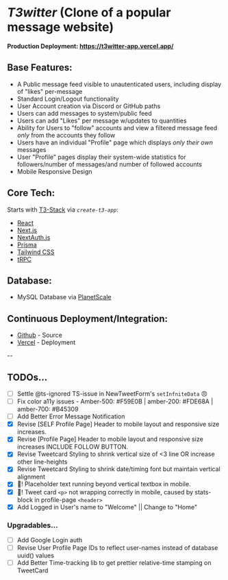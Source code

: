 # _T3witter_ (Clone of a popular message website)

**Production Deployment: https://t3witter-app.vercel.app/**

## Base Features:

- A Public message feed visible to unautenticated users, including display of "likes" per-message
- Standard Login/Logout functionality
- User Account creation via Discord or GitHub paths
- Users can add messages to system/public feed
- Users can add "Likes" per message w/updates to quantities
- Ability for Users to "follow" accounts and view a filtered message feed _only_ from the accounts they follow
- Users have an individual "Profile" page which displays _only their own_ messages
- User "Profile" pages display their system-wide statistics for followers/number of messages/and number of followed accounts
- Mobile Responsive Design

## Core Tech:

Starts with [T3-Stack](https://create.t3.gg/) via _`create-t3-app`_:

- [React](https://react.dev/)
- [Next.js](https://nextjs.org)
- [NextAuth.js](https://next-auth.js.org)
- [Prisma](https://prisma.io)
- [Tailwind CSS](https://tailwindcss.com)
- [tRPC](https://trpc.io)

## Database:

- MySQL Database via [PlanetScale](https://planetscale.org)

## Continuous Deployment/Integration:

- [Github](https://github.com/r-i-c-h/t3witter-app) - Source
- [Vercel](https://vercel.com) - Deployment

--

## TODOs...

- [ ] Settle @ts-ignored TS-issue in NewTweetForm's `setInfniteData` 😠
- [ ] Fix color a11y issues - Amber-500: #F59E0B | amber-200: #FDE68A | amber-700: #B45309
- [ ] Add Better Error Message Notification
- [x] Revise [SELF Profile Page] Header to mobile layout and responsive size increases.
- [x] Revise [Profile Page] Header to mobile layout and responsive size increases INCLUDE FOLLOW BUTTON.
- [x] Revise Tweetcard Styling to shrink vertical size of <3 line OR increase other line-heights
- [x] Revise Tweetcard Styling to shrink date/timing font but maintain vertical alignment
- [x] 🐛! Placeholder text running beyond vertical textbox in mobile.
- [x] 🐛! Tweet card `<p>` not wrapping correctly in mobile, caused by stats-block in profile-page `<header>`
- [x] Add Logged in User's name to "Welcome" || Change to "Home"

### Upgradables...

- [ ] Add Google Login auth
- [ ] Revise User Profile Page IDs to reflect user-names instead of database uuid() values
- [ ] Add Better Time-tracking lib to get prettier relative-time stamping on TweetCard
